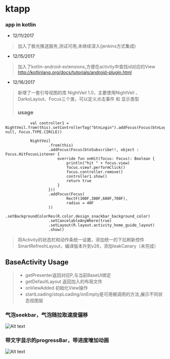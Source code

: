 # ktapp

### app in kotlin

* 12/11/2017
>加入了极光推送服务,测试可用,未继续深入(jenkins方式集成)

* 12/15/2017
>加入了kotlin-android-extensions,方便在activity中查找id对应的View
http://kotlinlang.org/docs/tutorials/android-plugin.html

* 12/16/2017
>新增了一套引导视图的库 NightVeil 1.0，主要使用NightVeil 、 DarkoLayout、Focus三个类，可以定义点击事件 和 显示类型
> ### usage
~~~
           val controller1 = NightVeil.from(this).setControllerTag("btnLogin").addFocus(Focus(btnLogin!!, null, Focus.TYPE.CIRCLE))

           NightVeil
                   .from(this)
                   .addFocus(Focus(btnSubscribe!!, object : Focus.HitFocusListener {
                       override fun onHit(focus: Focus): Boolean {
                           println("hit " + focus.view)
                           focus.view?.performClick()
                           focus.controller.remove()
                           controller1.show()
                           return true
                       }
                   }))
                   .addFocus(Focus(
                           RectF(300F,300F,600F,700F),
                           radius = 40F
                   ))
                   .setBackgroundColorRes(R.color.design_snackbar_background_color)
                   .setCancelableAnyWhere(true)
                   .setLayout(R.layout.activity_home_guide_layout)
                   .show()
~~~
> 将Activity的状态栏和动作条统一设置，添加统一的下拉刷新控件SmartRefreshLayout，编译版本升到v26，添加leakCanary（未完成）

## BaseActivity Usage
> * getPresenter返回对应P,与当前BaseUI绑定
> * getDefaultLayout 返回加入的布局文件
> * onViewAdded 初始化View操作
> * startLoading/stopLoading/onEmpty是可用被调用的方法,展示不同状态视图层


### 气泡seekbar，气泡随拉取速度偏移

![Alt text](https://github.com/apm29/zsktapp/blob/master/pictures/yjwgif.gif?raw=false)

### 带文字显示的progressBar，带进度增加动画

![Alt text](https://github.com/apm29/zsktapp/blob/master/pictures/increasedProgressBar.gif?raw=false)
